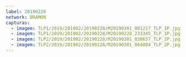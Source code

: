 ```yaml
---
label: 20190228
network: BRAMON
capturas:
  - imagem: TLP1/2019/201902/20190228/M20190301_001217_TLP_1P.jpg
  - imagem: TLP1/2019/201902/20190228/M20190228_233345_TLP_1P.jpg
  - imagem: TLP2/2019/201902/20190228/M20190301_030657_TLP_2P.jpg
  - imagem: TLP2/2019/201902/20190228/M20190301_064804_TLP_2P.jpg
---
```

